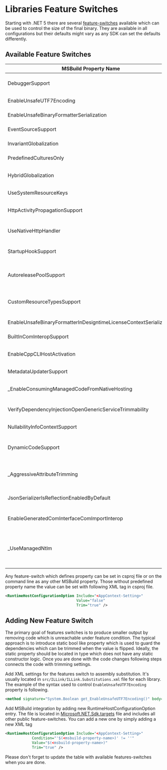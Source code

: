 # Libraries Feature Switches

Starting with .NET 5 there are several [feature-switches](https://github.com/dotnet/designs/blob/master/accepted/2020/feature-switch.md) available which
can be used to control the size of the final binary. They are available in all
configurations but their defaults might vary as any SDK can set the defaults differently.

## Available Feature Switches

| MSBuild Property Name | AppContext Setting | Description |
|-|-|-|
| DebuggerSupport | System.Diagnostics.Debugger.IsSupported | Any dependency that enables better debugging experience to be trimmed when set to false |
| EnableUnsafeUTF7Encoding | System.Text.Encoding.EnableUnsafeUTF7Encoding | Insecure UTF-7 encoding is trimmed when set to false |
| EnableUnsafeBinaryFormatterSerialization | System.Runtime.Serialization.EnableUnsafeBinaryFormatterSerialization | BinaryFormatter serialization support is trimmed when set to false |
| EventSourceSupport | System.Diagnostics.Tracing.EventSource.IsSupported | Any EventSource related code or logic is trimmed when set to false |
| InvariantGlobalization | System.Globalization.Invariant | All globalization specific code and data is trimmed when set to true |
| PredefinedCulturesOnly | System.Globalization.PredefinedCulturesOnly |  Don't allow creating a culture for which the platform does not have data |
| HybridGlobalization | System.Globalization.Hybrid |  Properties connected with the mixed: platform-specific + icu-based globalization will be trimmed  |
| UseSystemResourceKeys | System.Resources.UseSystemResourceKeys |  Any localizable resources for system assemblies is trimmed when set to true |
| HttpActivityPropagationSupport | System.Net.Http.EnableActivityPropagation | Any dependency related to diagnostics support for System.Net.Http is trimmed when set to false |
| UseNativeHttpHandler | System.Net.Http.UseNativeHttpHandler | HttpClient uses by default platform native implementation of HttpMessageHandler if set to true. |
| StartupHookSupport | System.StartupHookProvider.IsSupported | Startup hooks are disabled when set to false. Startup hook related functionality can be trimmed. |
| AutoreleasePoolSupport | System.Threading.Thread.EnableAutoreleasePool | When set to true, creates an NSAutoreleasePool for each thread and thread pool work item on applicable platforms. |
| CustomResourceTypesSupport | System.Resources.ResourceManager.AllowCustomResourceTypes | Use of custom resource types is disabled when set to false. ResourceManager code paths that use reflection for custom types can be trimmed. |
| EnableUnsafeBinaryFormatterInDesigntimeLicenseContextSerialization | System.ComponentModel.TypeConverter.EnableUnsafeBinaryFormatterInDesigntimeLicenseContextSerialization | BinaryFormatter serialization support is trimmed when set to false. |
| BuiltInComInteropSupport | System.Runtime.InteropServices.BuiltInComInterop.IsSupported | Built-in COM support is trimmed when set to false. |
| EnableCppCLIHostActivation | System.Runtime.InteropServices.EnableCppCLIHostActivation | C++/CLI host activation code is disabled when set to false and related functionality can be trimmed. |
| MetadataUpdaterSupport | System.Reflection.Metadata.MetadataUpdater.IsSupported | Metadata update related code to be trimmed when set to false |
| _EnableConsumingManagedCodeFromNativeHosting | System.Runtime.InteropServices.EnableConsumingManagedCodeFromNativeHosting | Getting a managed function from native hosting is disabled when set to false and related functionality can be trimmed. |
| VerifyDependencyInjectionOpenGenericServiceTrimmability | Microsoft.Extensions.DependencyInjection.VerifyOpenGenericServiceTrimmability | When set to true, DependencyInjection will verify trimming annotations applied to open generic services are correct |
| NullabilityInfoContextSupport | System.Reflection.NullabilityInfoContext.IsSupported | Nullable attributes can be trimmed when set to false |
| DynamicCodeSupport | System.Runtime.CompilerServices.RuntimeFeature.IsDynamicCodeSupported | Changes RuntimeFeature.IsDynamicCodeSupported to false to allow testing AOT-safe fallback code without publishing for Native AOT. |
| _AggressiveAttributeTrimming | System.AggressiveAttributeTrimming | When set to true, aggressively trims attributes to allow for the most size savings possible, even if it could result in runtime behavior changes |
| JsonSerializerIsReflectionEnabledByDefault | System.Text.Json.JsonSerializer.IsReflectionEnabledByDefault | When set to false, disables using reflection as the default contract resolver in System.Text.Json |
| EnableGeneratedComInterfaceComImportInterop | System.Runtime.InteropServices.Marshalling.EnableGeneratedComInterfaceComImportInterop | When set to true, enables casting source-generated COM object wrappers to built-in COM-based COM interfaces. |
| _UseManagedNtlm | System.Net.Security.UseManagedNtlm | When set to true, uses built-in managed implementation of NTLM and SPNEGO algorithm for HTTP, SMTP authentication, and NegotiateAuthentication API instead of system provided GSSAPI implementation. |

Any feature-switch which defines property can be set in csproj file or
on the command line as any other MSBuild property. Those without predefined property name
the value can be set with following XML tag in csproj file.

```xml
<RuntimeHostConfigurationOption Include="<AppContext-Setting>"
                                Value="false"
                                Trim="true" />
```

## Adding New Feature Switch

The primary goal of features switches is to produce smaller output by removing code which is
unreachable under feature condition. The typical approach is to introduce static bool like
property which is used to guard the dependencies which can be trimmed when the value is flipped.
Ideally, the static property should be located in type which does not have any static constructor
logic. Once you are done with the code changes following steps connects the code with trimming
settings.

Add XML settings for the features switch to assembly substitution. It's usually located in
`src/ILLink/ILLink.Substitutions.xml` file for each library. The example of the syntax used to control
`EnableUnsafeUTF7Encoding` property is following.

```xml
<method signature="System.Boolean get_EnableUnsafeUTF7Encoding()" body="stub" value="false" feature="System.Text.Encoding.EnableUnsafeUTF7Encoding" featurevalue="false" />
```

Add MSBuild integration by adding new RuntimeHostConfigurationOption entry. The file is located in
[Microsoft.NET.Sdk.targets](https://github.com/dotnet/sdk/blob/33ce6234e6bf45bce16f610c441679252d309189/src/Tasks/Microsoft.NET.Build.Tasks/targets/Microsoft.NET.Sdk.targets#L348-L401) file and includes all
other public feature-switches. You can add a new one by simply adding a new XML tag

```xml
<RuntimeHostConfigurationOption Include="<AppContext-Setting>"
            Condition="'$(<msbuild-property-name>)' != ''"
            Value="$(<msbuild-property-name>)"
            Trim="true" />
```

Please don't forget to update the table with available features-switches when you are done.
